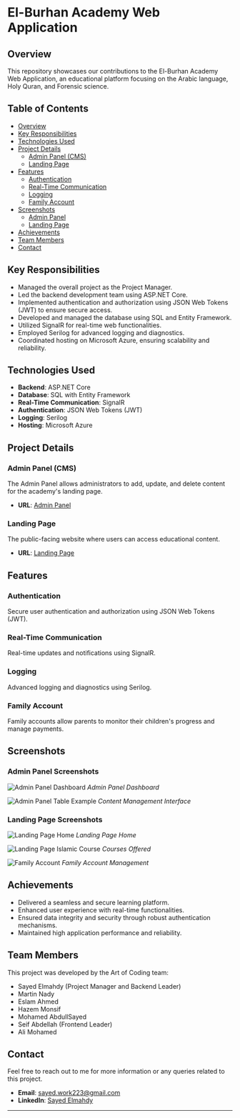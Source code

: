 # El-Burhan Academy Web Application

## Overview

This repository showcases our contributions to the El-Burhan Academy Web Application, an educational platform focusing on the Arabic language, Holy Quran, and Forensic science.

## Table of Contents

- [Overview](#overview)
- [Key Responsibilities](#key-responsibilities)
- [Technologies Used](#technologies-used)
- [Project Details](#project-details)
  - [Admin Panel (CMS)](#admin-panel-cms)
  - [Landing Page](#landing-page)
- [Features](#features)
  - [Authentication](#authentication)
  - [Real-Time Communication](#real-time-communication)
  - [Logging](#logging)
  - [Family Account](#family-account)
- [Screenshots](#screenshots)
  - [Admin Panel](#admin-panel-screenshots)
  - [Landing Page](#landing-page-screenshots)
- [Achievements](#achievements)
- [Team Members](#team-members)
- [Contact](#contact)

## Key Responsibilities

- Managed the overall project as the Project Manager.
- Led the backend development team using ASP.NET Core.
- Implemented authentication and authorization using JSON Web Tokens (JWT) to ensure secure access.
- Developed and managed the database using SQL and Entity Framework.
- Utilized SignalR for real-time web functionalities.
- Employed Serilog for advanced logging and diagnostics.
- Coordinated hosting on Microsoft Azure, ensuring scalability and reliability.

## Technologies Used

- **Backend**: ASP.NET Core
- **Database**: SQL with Entity Framework
- **Real-Time Communication**: SignalR
- **Authentication**: JSON Web Tokens (JWT)
- **Logging**: Serilog
- **Hosting**: Microsoft Azure

## Project Details

### Admin Panel (CMS)

The Admin Panel allows administrators to add, update, and delete content for the academy's landing page.

- **URL**: [Admin Panel](https://el-burhanacademy.azurewebsites.net/)

### Landing Page

The public-facing website where users can access educational content.

- **URL**: [Landing Page](https://seifabdellah-001-site1.ktempurl.com/)

## Features

### Authentication

Secure user authentication and authorization using JSON Web Tokens (JWT).

### Real-Time Communication

Real-time updates and notifications using SignalR.

### Logging

Advanced logging and diagnostics using Serilog.

### Family Account

Family accounts allow parents to monitor their children's progress and manage payments.

## Screenshots

### Admin Panel Screenshots

![Admin Panel Dashboard](AdminPanal.png)
*Admin Panel Dashboard*

![Admin Panel Table Example](ShowFamily.png)
*Content Management Interface*

### Landing Page Screenshots

![Landing Page Home](LandingPageMain.png)
*Landing Page Home*

![Landing Page Islamic Course](IslamicCourse.png)
*Courses Offered*

![Family Account](FamilyPanal.png)
*Family Account Management*

## Achievements

- Delivered a seamless and secure learning platform.
- Enhanced user experience with real-time functionalities.
- Ensured data integrity and security through robust authentication mechanisms.
- Maintained high application performance and reliability.

## Team Members

This project was developed by the Art of Coding team:

- Sayed Elmahdy (Project Manager and Backend Leader)
- Martin Nady
- Eslam Ahmed
- Hazem Monsif
- Mohamed AbdullSayed
- Seif Abdellah (Frontend Leader)
- Ali Mohamed

## Contact

Feel free to reach out to me for more information or any queries related to this project.

- **Email**: [sayed.work223@gmail.com](mailto:sayed.work223@gmail.com)
- **LinkedIn**: [Sayed Elmahdy](https://www.linkedin.com/in/sayed-elmahdy365/)

---
